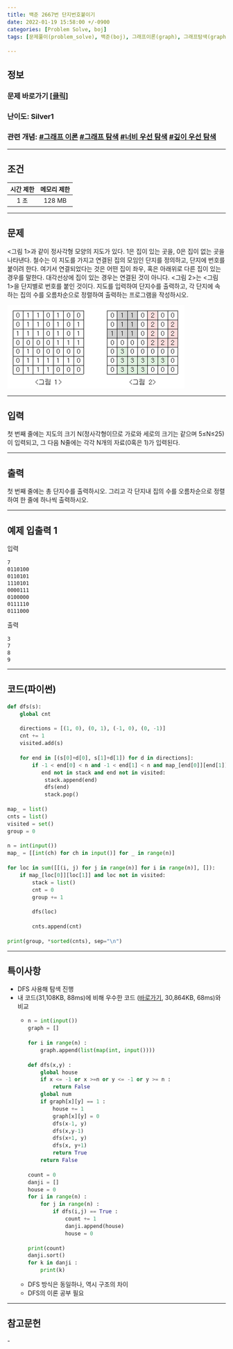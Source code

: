 ```yaml
---
title: 백준 2667번 단지번호붙이기
date: 2022-01-19 15:58:00 +/-0900
categories: [Problem Solve, boj]
tags: [문제풀이(problem_solve), 백준(boj), 그래프이론(graph), 그래프탐색(graph_search), 깊이우선탐색(depth_first_search), 너비우선탐색(breadth_first_search)]

---
```

## 정보
### 문제 바로가기 [[클릭](https://www.acmicpc.net/problem/2667)]
### 난이도: Silver1
### 관련 개념: [#그래프 이론](https://www.acmicpc.net/problemset?sort=ac_desc&algo=7) [#그래프 탐색](https://www.acmicpc.net/problemset?sort=ac_desc&algo=11) [#너비 우선 탐색](https://www.acmicpc.net/problemset?sort=ac_desc&algo=126) [#깊이 우선 탐색](https://www.acmicpc.net/problemset?sort=ac_desc&algo=127)

---
## 조건

시간 제한|메모리 제한
:---:|:---:
1 초|128 MB

---
## 문제
<그림 1>과 같이 정사각형 모양의 지도가 있다. 1은 집이 있는 곳을, 0은 집이 없는 곳을 나타낸다. 철수는 이 지도를 가지고 연결된 집의 모임인 단지를 정의하고, 단지에 번호를 붙이려 한다. 여기서 연결되었다는 것은 어떤 집이 좌우, 혹은 아래위로 다른 집이 있는 경우를 말한다. 대각선상에 집이 있는 경우는 연결된 것이 아니다. <그림 2>는 <그림 1>을 단지별로 번호를 붙인 것이다. 지도를 입력하여 단지수를 출력하고, 각 단지에 속하는 집의 수를 오름차순으로 정렬하여 출력하는 프로그램을 작성하시오.

![지도 그림1, 그림2](/assets/img/problem_solve/0005/0005_problem.png)

---
## 입력
첫 번째 줄에는 지도의 크기 N(정사각형이므로 가로와 세로의 크기는 같으며 5≤N≤25)이 입력되고, 그 다음 N줄에는 각각 N개의 자료(0혹은 1)가 입력된다.

---
## 출력
첫 번째 줄에는 총 단지수를 출력하시오. 그리고 각 단지내 집의 수를 오름차순으로 정렬하여 한 줄에 하나씩 출력하시오.

---
## 예제 입출력 1
입력
```
7
0110100
0110101
1110101
0000111
0100000
0111110
0111000
```

출력
```
3
7
8
9
```

---
## 코드(파이썬)
```python
def dfs(s):
    global cnt 
    
    directions = [(1, 0), (0, 1), (-1, 0), (0, -1)]
    cnt += 1
    visited.add(s)
    
    for end in [(s[0]+d[0], s[1]+d[1]) for d in directions]:
        if -1 < end[0] < n and -1 < end[1] < n and map_[end[0]][end[1]] and\
           end not in stack and end not in visited:
            stack.append(end)
            dfs(end)
            stack.pop()
    
map_ = list()
cnts = list()
visited = set()
group = 0

n = int(input())
map_ = [[int(ch) for ch in input()] for _ in range(n)]
    
for loc in sum([[(i, j) for j in range(n)] for i in range(n)], []):
    if map_[loc[0]][loc[1]] and loc not in visited:
        stack = list()
        cnt = 0
        group += 1
        
        dfs(loc)
        
        cnts.append(cnt)
        
print(group, *sorted(cnts), sep="\n")

```

---
## 특이사항
- DFS 사용해 탐색 진행
- 내 코드(31,108KB, 88ms)에 비해 우수한 코드 ([바로가기](https://www.acmicpc.net/source/37795471), 30,864KB, 68ms)와 비교
  - ```python
    n = int(input())
    graph = []

    for i in range(n) :
        graph.append(list(map(int, input())))
        
    def dfs(x,y) :
        global house
        if x <= -1 or x >=n or y <= -1 or y >= n :
            return False
        global num
        if graph[x][y] == 1 :
            house += 1
            graph[x][y] = 0
            dfs(x-1, y)
            dfs(x,y-1)
            dfs(x+1, y)
            dfs(x, y+1)
            return True
        return False

    count = 0
    danji = []
    house = 0
    for i in range(n) :
        for j in range(n) :
            if dfs(i,j) == True :
                count += 1
                danji.append(house)
                house = 0
            
    print(count)
    danji.sort()
    for k in danji :
        print(k)

    ```
  - DFS 방식은 동일하나, 역시 구조의 차이
  - DFS의 이론 공부 필요

---
## 참고문헌
\-
